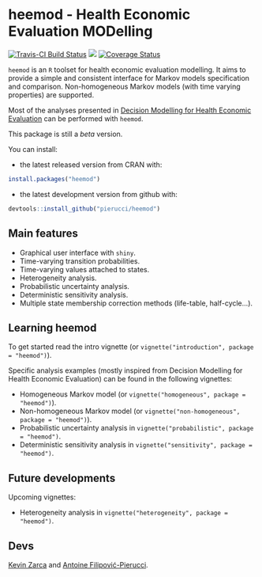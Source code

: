 # heemod - Health Economic Evaluation MODelling

[![Travis-CI Build Status](https://travis-ci.org/pierucci/heemod.svg?branch=master)](https://travis-ci.org/pierucci/heemod) [![](http://www.r-pkg.org/badges/version/heemod)](http://www.r-pkg.org/pkg/heemod) [![Coverage Status](https://img.shields.io/codecov/c/github/pierucci/heemod/master.svg)](https://codecov.io/github/pierucci/heemod?branch=master)

`heemod` is an `R` toolset for health economic evaluation modelling. It aims to provide a simple and consistent interface for Markov models specification and comparison. Non-homogeneous Markov models (with time varying properties) are supported.

Most of the analyses presented in [Decision Modelling for Health Economic Evaluation](http://ukcatalogue.oup.com/product/9780198526629.do) can be performed with `heemod`.

This package is still a *beta* version.

You can install:

  * the latest released version from CRAN with:

```r
install.packages("heemod")
```

  * the latest development version from github with:

```r
devtools::install_github("pierucci/heemod")
```

## Main features

  * Graphical user interface with `shiny`.
  * Time-varying transition probabilities.
  * Time-varying values attached to states.
  * Heterogeneity analysis.
  * Probabilistic uncertainty analysis.
  * Deterministic sensitivity analysis.
  * Multiple state membership correction methods (life-table, half-cycle...).

## Learning heemod

To get started read the intro vignette (or `vignette("introduction", package = "heemod")`).

Specific analysis examples (mostly inspired from Decision Modelling for Health Economic Evaluation) can be found in the following vignettes:

  * Homogeneous Markov model (or `vignette("homogeneous", package = "heemod")`).
  * Non-homogeneous Markov model (or `vignette("non-homogeneous", package = "heemod")`).
  * Probabilistic uncertainty analysis in `vignette("probabilistic", package = "heemod")`.
  * Deterministic sensitivity analysis in `vignette("sensitivity", package = "heemod")`.

## Future developments

Upcoming vignettes:

  * Heterogeneity analysis in `vignette("heterogeneity", package = "heemod")`.

## Devs

[Kevin Zarca](http://www.urc-eco.fr/Kevin-ZARCA,402) and [Antoine Filipović-Pierucci](https://pierucci.github.io/).
